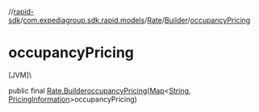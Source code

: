 //[rapid-sdk](../../../../index.md)/[com.expediagroup.sdk.rapid.models](../../index.md)/[Rate](../index.md)/[Builder](index.md)/[occupancyPricing](occupancy-pricing.md)

# occupancyPricing

[JVM]\

public final [Rate.Builder](index.md)[occupancyPricing](occupancy-pricing.md)([Map](https://docs.oracle.com/javase/8/docs/api/java/util/Map.html)&lt;[String](https://docs.oracle.com/javase/8/docs/api/java/lang/String.html), [PricingInformation](../../-pricing-information/index.md)&gt;occupancyPricing)
